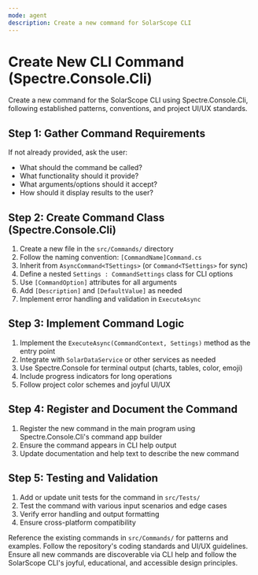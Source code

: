 ```yaml
---
mode: agent
description: Create a new command for SolarScope CLI
---
```


# Create New CLI Command (Spectre.Console.Cli)

Create a new command for the SolarScope CLI using Spectre.Console.Cli, following established patterns, conventions, and project UI/UX standards.

## Step 1: Gather Command Requirements

If not already provided, ask the user:
- What should the command be called?
- What functionality should it provide?
- What arguments/options should it accept?
- How should it display results to the user?

## Step 2: Create Command Class (Spectre.Console.Cli)

1. Create a new file in the `src/Commands/` directory
2. Follow the naming convention: `[CommandName]Command.cs`
3. Inherit from `AsyncCommand<TSettings>` (or `Command<TSettings>` for sync)
4. Define a nested `Settings : CommandSettings` class for CLI options
5. Use `[CommandOption]` attributes for all arguments
6. Add `[Description]` and `[DefaultValue]` as needed
7. Implement error handling and validation in `ExecuteAsync`

## Step 3: Implement Command Logic

1. Implement the `ExecuteAsync(CommandContext, Settings)` method as the entry point
2. Integrate with `SolarDataService` or other services as needed
3. Use Spectre.Console for terminal output (charts, tables, color, emoji)
4. Include progress indicators for long operations
5. Follow project color schemes and joyful UI/UX

## Step 4: Register and Document the Command

1. Register the new command in the main program using Spectre.Console.Cli's command app builder
2. Ensure the command appears in CLI help output
3. Update documentation and help text to describe the new command

## Step 5: Testing and Validation

1. Add or update unit tests for the command in `src/Tests/`
2. Test the command with various input scenarios and edge cases
3. Verify error handling and output formatting
4. Ensure cross-platform compatibility

Reference the existing commands in `src/Commands/` for patterns and examples. Follow the repository's coding standards and UI/UX guidelines. Ensure all new commands are discoverable via CLI help and follow the SolarScope CLI's joyful, educational, and accessible design principles.
